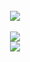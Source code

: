<div align=center>
  <br>
  <img src="https://img.shields.io/badge/Python-3776AB?style=flat&logo=Python&logoColor=white" />
  <br><br>
  <img src="https://github-readme-stats.vercel.app/api?username=ryongseong&show_icons=true&theme=midnight-purple">
  <br>
  <img src="https://github-readme-stats.vercel.app/api/top-langs/?username=ryongseong&layout=compact&theme=midnight-purple">
  <br>
</div>
